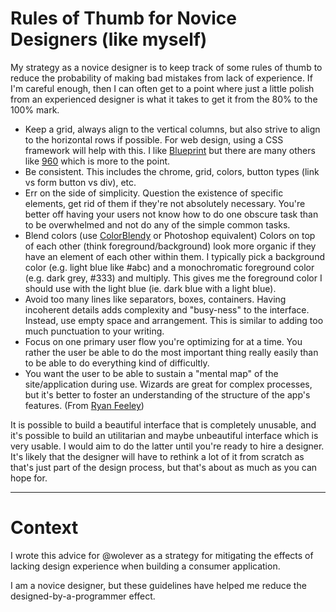 # Rules of Thumb for Novice Designers (like myself)

My strategy as a novice designer is to keep track of some rules of thumb to reduce the probability of making bad mistakes from lack of experience. If I'm careful enough, then I can often get to a point where just a little polish from an experienced designer is what it takes to get it from the 80% to the 100% mark.

*  Keep a grid, always align to the vertical columns, but also strive to align to the horizontal rows if possible. For web design, using a CSS framework will help with this. I like [Blueprint](http://www.blueprintcss.org/) but there are many others like [960](http://960.gs/) which is more to the point.
*  Be consistent. This includes the chrome, grid, colors, button types (link vs form button vs div), etc.
*  Err on the side of simplicity. Question the existence of specific elements, get rid of them if they're not absolutely necessary. You're better off having your users not know how to do one obscure task than to be overwhelmed and not do any of the simple common tasks.
*  Blend colors (use [ColorBlendy](http://colorblendy.com/) or Photoshop equivalent) Colors on top of each other (think foreground/background) look more organic if they have an element of each other within them. I typically pick a background color (e.g. light blue like #abc) and a monochromatic foreground color (e.g. dark grey, #333) and multiply. This gives me the foreground color I should use with the light blue (ie. dark blue with a light blue).
*  Avoid too many lines like separators, boxes, containers. Having incoherent details adds complexity and "busy-ness" to the interface. Instead, use empty space and arrangement. This is similar to adding too much punctuation to your writing.
*  Focus on one primary user flow you're optimizing for at a time. You rather the user be able to do the most important thing really easily than to be able to do everything kind of difficultly.
* You want the user to be able to sustain a "mental map" of the site/application during use. Wizards are great for complex processes, but it's better to foster an understanding of the structure of the app's features. (From [Ryan Feeley](http://ryanfeeley.com))

It is possible to build a beautiful interface that is completely unusable, and it's possible to build an utilitarian and maybe unbeautiful interface which is very usable. I would aim to do the latter until you're ready to hire a designer. It's likely that the designer will have to rethink a lot of it from scratch as that's just part of the design process, but that's about as much as you can hope for.

- - -

# Context

I wrote this advice for @wolever as a strategy for mitigating the effects of lacking design experience when building a consumer application.

I am a novice designer, but these guidelines have helped me reduce the designed-by-a-programmer effect.

